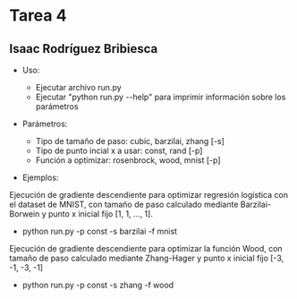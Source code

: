 # Tarea 4
## Isaac Rodríguez Bribiesca

* Uso:

    * Ejecutar archivo run.py
    * Ejecutar "python run.py --help" para imprimir información sobre los parámetros

* Parámetros:

    * Tipo de tamaño de paso: cubic, barzilai, zhang [-s]
    * Tipo de punto incial x a usar: const, rand [-p]
    * Función a optimizar: rosenbrock, wood, mnist [-p]

* Ejemplos:

Ejecución de gradiente descendiente para optimizar regresión logística con el dataset de MNIST, con tamaño de paso calculado mediante Barzilai-Borwein y punto x inicial fijo [1, 1, ..., 1].

  * python run.py -p const -s barzilai -f mnist

Ejecución de gradiente descendiente para optimizar la función Wood,  con tamaño de paso calculado mediante Zhang-Hager y punto x inicial fijo [-3, -1, -3, -1]

  * python run.py -p const -s zhang -f wood
